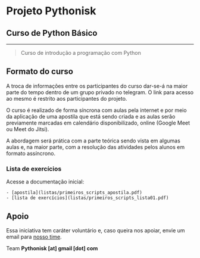 # Projeto Pythonisk

## Curso de Python Básico
---

> Curso de introdução a programação com Python

## Formato do curso

A troca de informações entre os participantes do curso dar-se-á na maior parte do tempo dentro de um grupo privado no telegram. O link para acesso ao mesmo é restrito aos participantes do projeto.

O curso é realizado de forma síncrona com aulas pela internet e por meio da aplicação de uma apostila que está sendo criada e as aulas serão previamente marcadas em calendário disponibilizado, online (Google Meet ou Meet do Jitsi). 

A abordagem será prática com a parte teórica sendo vista em algumas aulas e, na maior parte, com a resolução das atividades pelos alunos em formato assíncrono. 

### Lista de exercícios

Acesse a documentação inicial:

    - [apostila](listas/primeiros_scripts_apostila.pdf) 
    - [lista de exercícios](listas/primeiros_scripts_lista01.pdf)

## Apoio

Essa iniciativa tem caráter voluntário e, caso queira nos apoiar, envie um email para [nosso time](mailto:pythonisk@gmail.com).

Team
**Pythonisk [at] gmail [dot] com**
